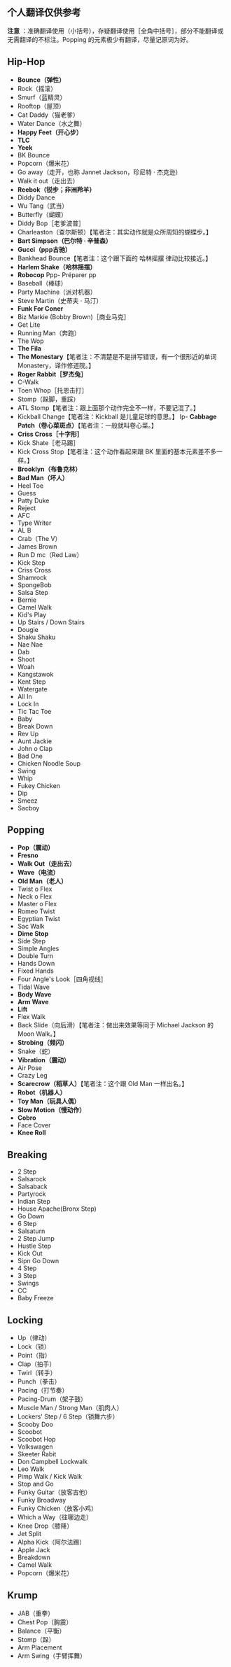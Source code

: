 ## 个人翻译仅供参考

**注意** ：准确翻译使用（小括号），存疑翻译使用［全角中括号］，部分不能翻译或无需翻译的不标注。Popping 的元素极少有翻译，尽量记原词为好。

## Hip-Hop

- **Bounce（弹性）**
- Rock（摇滚）
- Smurf（蓝精灵）
- Rooftop（屋顶）
- Cat Daddy（猫老爹）
- Water Dance（水之舞）
- **Happy Feet（开心步）**
- **TLC**
- **Yeek**
- BK Bounce
- Popcorn（爆米花）
- Go away（走开，也称 Jannet Jackson，珍尼特 · 杰克逊）
- Walk it out（走出去）
- **Reebok（锐步；非洲羚羊）**
- Diddy Dance
- Wu Tang（武当）
- Butterfly（蝴蝶）
- Diddy Bop［老爹波普］
- Charleaston（查尔斯顿）【笔者注：其实动作就是众所周知的蝴蝶步。】
- **Bart Simpson（巴尔特 · 辛普森）**
- **Gucci（ppp古驰）**
- Bankhead Bounce【笔者注：这个跟下面的 哈林摇摆 律动比较接近。】
- **Harlem Shake（哈林摇摆）**
- **Robocop**
Ppp- Préparer pp
- Baseball（棒球）
- Party Machine（派对机器）
- Steve Martin（史蒂夫 · 马汀）
- **Funk For Coner**
- Biz Markie (Bobby Brown)［商业马克］
- Get Lite
- Running Man（奔跑）
- The Wop
- **The Fila**
- **The Monestary**【笔者注：不清楚是不是拼写错误，有一个很形近的单词 Monastery，译作修道院。】
- **Roger Rabbit［罗杰兔］**
- C-Walk
- Toen Whop［托恩击打］
- Stomp（跺脚，重踩）
- ATL Stomp【笔者注：跟上面那个动作完全不一样，不要记混了。】
- Kickball Change【笔者注：Kickball 是儿童足球的意思。】
Ip- **Cabbage Patch（卷心菜斑点）**【笔者注：一般就叫卷心菜。】
- **Criss Cross［十字形］**
- Kick Shate［老马踢］
- Kick Cross Stop【笔者注：这个动作看起来跟 BK 里面的基本元素差不多一样。】
- **Brooklyn（布鲁克林）**
- **Bad Man（坏人）**
- Heel Toe
- Guess
- Patty Duke
- Reject
- AFC
- Type Writer
- AL B
- Crab（The V）
- James Brown
- Run D mc（Red Law）
- Kick Step
- Criss Cross
- Shamrock
- SpongeBob
- Salsa Step
- Bernie
- Camel Walk
- Kid's Play
- Up Stairs / Down Stairs
- Dougie
- Shaku Shaku
- Nae Nae
- Dab
- Shoot
- Woah
- Kangstawok
- Kent Step
- Watergate
- All In
- Lock In
- Tic Tac Toe
- Baby
- Break Down
- Rev Up
- Aunt Jackie
- John o Clap
- Bad One
- Chicken Noodle Soup
- Swing
- Whip
- Fukey Chicken
- Dip
- Smeez
- Sacboy

## Popping

- **Pop（震动）**
- **Fresno**
- **Walk Out（走出去）**
- **Wave（电流）**
- **Old Man（老人）**
- Twist o Flex
- Neck o Flex
- Master o Flex
- Romeo Twist
- Egyptian Twist
- Sac Walk
- **Dime Stop**
- Side Step
- Simple Angles
- Double Turn
- Hands Down
- Fixed Hands
- Four Angle's Look［四角视线］
- Tidal Wave
- **Body Wave**
- **Arm Wave**
- **Lift**
- Flex Walk
- Back Slide（向后滑）【笔者注：做出来效果等同于 Michael Jackson 的 Moon Walk。】
- **Strobing（频闪）**
- Snake（蛇）
- **Vibration（震动）**
- Air Pose
- Crazy Leg
- **Scarecrow（稻草人）**【笔者注：这个跟 Old Man 一样出名。】
- **Robot（机器人）**
- **Toy Man（玩具人偶）**
- **Slow Motion（慢动作）**
- **Cobro**
- Face Cover
- **Knee Roll**
## Breaking

- 2 Step
- Salsarock
- Salsaback
- Partyrock
- Indian Step
- House Apache(Bronx Step)
- Go Down
- 6 Step
- Salsaturn
- 2 Step Jump
- Hustle Step
- Kick Out
- Sipn Go Down
- 4 Step
- 3 Step
- Swings
- CC
- Baby Freeze

## Locking

- Up（律动）
- Lock（锁）
- Point（指）
- Clap（拍手）
- Twirl（转手）
- Punch（拳击）
- Pacing（打节奏）
- Pacing-Drum（架子鼓）
- Muscle Man / Strong Man（肌肉人）
- Lockers' Step / 6 Step（锁舞六步）
- Scooby Doo
- Scoobot
- Scoobot Hop
- Volkswagen
- Skeeter Rabit
- Don Campbell Lockwalk
- Leo Walk
- Pimp Walk / Kick Walk
- Stop and Go
- Funky Guitar（放客吉他）
- Funky Broadway
- Funky Chicken（放客小鸡）
- Which a Way（往哪边走）
- Knee Drop（膝降）
- Jet Split
- Alpha Kick（阿尔法踢）
- Apple Jack
- Breakdown
- Camel Walk
- Popcorn（爆米花）

## Krump

- JAB（重拳）
- Chest Pop（胸震）
- Balance（平衡）
- Stomp（跺）
- Arm Placement
- Arm Swing（手臂挥舞）
